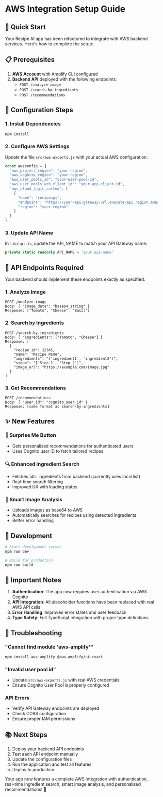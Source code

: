 # AWS Integration Setup Guide

## 🚀 Quick Start

Your Recipe AI app has been refactored to integrate with AWS backend services. Here's how to complete the setup:

## 📋 Prerequisites

1. **AWS Account** with Amplify CLI configured
2. **Backend API** deployed with the following endpoints:
   - `POST /analyze-image`
   - `POST /search-by-ingredients`
   - `POST /recommendations`

## 🔧 Configuration Steps

### 1. Install Dependencies

```bash
npm install
```

### 2. Configure AWS Settings

Update the file `src/aws-exports.js` with your actual AWS configuration:

```javascript
const awsconfig = {
  "aws_project_region": "your-region",
  "aws_cognito_region": "your-region", 
  "aws_user_pools_id": "your-user-pool-id",
  "aws_user_pools_web_client_id": "your-app-client-id",
  "aws_cloud_logic_custom": [
    {
      "name": "recipeapi",
      "endpoint": "https://your-api-gateway-url.execute-api.region.amazonaws.com/stage",
      "region": "your-region"
    }
  ]
}
```

### 3. Update API Name

In `lib/api.ts`, update the API_NAME to match your API Gateway name:

```typescript
private static readonly API_NAME = 'your-api-name'
```

## 🔌 API Endpoints Required

Your backend should implement these endpoints exactly as specified:

### 1. Analyze Image
```
POST /analyze-image
Body: { "image_data": "base64_string" }
Response: ["Tomato", "Cheese", "Basil"]
```

### 2. Search by Ingredients  
```
POST /search-by-ingredients
Body: { "ingredients": ["Tomato", "Cheese"] }
Response: [
  {
    "recipe_id": 12345,
    "name": "Recipe Name",
    "ingredients": "['ingredient1', 'ingredient2']",
    "steps": "['Step 1', 'Step 2']", 
    "image_url": "https://example.com/image.jpg"
  }
]
```

### 3. Get Recommendations
```
POST /recommendations
Body: { "user_id": "cognito_user_id" }
Response: [same format as search-by-ingredients]
```

## ✨ New Features

### 🎲 Surprise Me Button
- Gets personalized recommendations for authenticated users
- Uses Cognito user ID to fetch tailored recipes

### 🔍 Enhanced Ingredient Search
- Fetches 50+ ingredients from backend (currently uses local list)
- Real-time search filtering
- Improved UX with loading states

### 📸 Smart Image Analysis
- Uploads images as base64 to AWS
- Automatically searches for recipes using detected ingredients
- Better error handling

## 🔧 Development

```bash
# Start development server
npm run dev

# Build for production  
npm run build
```

## 🚨 Important Notes

1. **Authentication**: The app now requires user authentication via AWS Cognito
2. **API Integration**: All placeholder functions have been replaced with real AWS API calls
3. **Error Handling**: Improved error states and user feedback
4. **Type Safety**: Full TypeScript integration with proper type definitions

## 🐛 Troubleshooting

### "Cannot find module 'aws-amplify'"
```bash
npm install aws-amplify @aws-amplify/ui-react
```

### "Invalid user pool id"
- Update `src/aws-exports.js` with real AWS credentials
- Ensure Cognito User Pool is properly configured

### API Errors
- Verify API Gateway endpoints are deployed
- Check CORS configuration
- Ensure proper IAM permissions

## 📚 Next Steps

1. Deploy your backend API endpoints
2. Test each API endpoint manually
3. Update the configuration files
4. Run the application and test all features
5. Deploy to production

Your app now features a complete AWS integration with authentication, real-time ingredient search, smart image analysis, and personalized recommendations! 🎉
